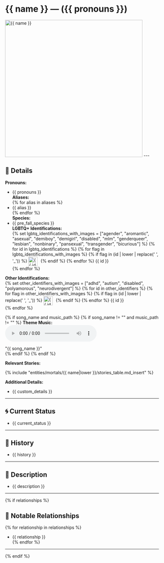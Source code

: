 # {{ name }} — ({{ pronouns }})

<!-- Optional -->
<img src="{{ image_path }}" alt="{{ name }}" style="width: 450px; height: auto;" />
---

## 📕 Details
**Pronouns:**  
  - {{ pronouns }}  
**Aliases:**  
{% for alias in aliases %}
  - {{ alias }}  
{% endfor %}  
**Species:**  
  - {{ pre_fall_species }}  
**LGBTQ+ Identifications:**  
{% set lgbtq_identifications_with_images = ["agender", "aromantic", "asexual", "demiboy", "demigirl", "disabled", "mlm", "genderqueer", "lesbian", "nonbinary", "pansexual", "transgender", "bicurious"] %}
{% for id in lgbtq_identifications %}
  {% for flag in lgbtq_identifications_with_images %}
    {% if flag in (id | lower | replace(' ', '_')) %}
      <img src="../../../flags/{{ flag }}.jpg" alt="{{ id }} flag" width="30" style="vertical-align: middle; margin-right: 6px;">
    {% endif %}
  {% endfor %}
  {{ id }}  
{% endfor %}

**Other Identifications:**  
{% set other_identifiers_with_images = ["adhd", "autism", "disabled", "polyamorous", "neurodivergent"] %}
{% for id in other_identifiers %}
  {% for flag in other_identifiers_with_images %}
    {% if flag in (id | lower | replace(' ', '_')) %}
      <img src="../../../flags/{{ flag }}.jpg" alt="{{ id }} flag" width="30" style="vertical-align: middle; margin-right: 6px;">
    {% endif %}
  {% endfor %}
  {{ id }}  
{% endfor %}

{% if song_name and music_path %}
{% if song_name != "" and music_path != "" %}
**Theme Music:**  
<audio controls>
  <source src="{{ music_path }}" type="audio/mpeg">
  Your browser does not support the audio element.
</audio>

"{{ song_name }}"  
{% endif %}
{% endif %}

**Relevant Stories:**  

{% include "entities/mortals/{{ name|lower }}/stories_table.md_insert" %}    


**Additional Details:**  
  - {{ custom_details }}

---

## 🌀 Current Status
  - {{ current_status }}

---

## 📜 History
  - {{ history }}

---

## 🧠 Description
  - {{ description }}

---

{% if relationships %}
## 🧩 Notable Relationships
{% for relationship in relationships %}
  - {{ relationship }}  
{% endfor %}

---
{% endif %}
